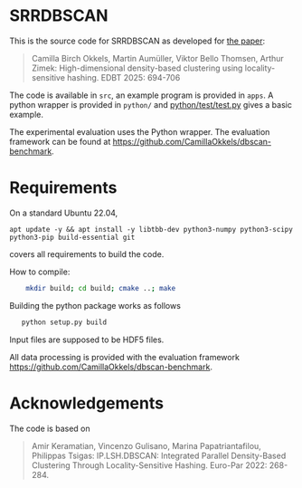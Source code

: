 # SRRDBSCAN

This is the source code for SRRDBSCAN as developed for [the paper](https://openproceedings.org/2025/conf/edbt/paper-208.pdf): 

> Camilla Birch Okkels, Martin Aumüller, Viktor Bello Thomsen, Arthur Zimek:
High-dimensional density-based clustering using locality-sensitive hashing. EDBT 2025: 694-706


The code is available in `src`, an example program is provided in `apps`. A python wrapper is provided in `python/` and [python/test/test.py](python/test/test.py) gives a basic example.

The experimental evaluation uses the Python wrapper. The evaluation framework can be found at <https://github.com/CamillaOkkels/dbscan-benchmark>.

# Requirements

On a standard Ubuntu 22.04, 

```
apt update -y && apt install -y libtbb-dev python3-numpy python3-scipy python3-pip build-essential git
```

covers all requirements to build the code.


How to compile:
```bash
    mkdir build; cd build; cmake ..; make
```

Building the python package works as follows

```bash 
   python setup.py build
```

Input files are supposed to be HDF5 files.

All data processing is provided with the evaluation framework <https://github.com/CamillaOkkels/dbscan-benchmark>.


# Acknowledgements

The code is based on 

> Amir Keramatian, Vincenzo Gulisano, Marina Papatriantafilou, Philippas Tsigas: IP.LSH.DBSCAN: Integrated Parallel Density-Based Clustering Through Locality-Sensitive Hashing. Euro-Par 2022: 268-284.
